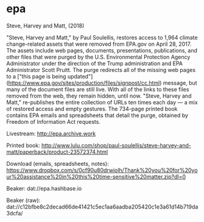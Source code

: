 # epa
Steve, Harvey and Matt, (2018)

"Steve, Harvey and Matt," by Paul Soulellis, restores access to 1,964 climate change-related assets that were removed from EPA.gov on April 28, 2017. The assets include web pages, documents, presentations, publications, and other files that were purged by the U.S. Environmental Protection Agency Administrator under the direction of the Trump administration and EPA Administrator Scott Pruitt. The purge redirects all of the missing web pages to a ["this page is being updated"] (https://www.epa.gov/sites/production/files/signpost/cc.html) message, but many of the document files are still live. With all of the links to these files removed from the web, they remain hidden, until now. "Steve, Harvey and Matt," re-publishes the entire collection of URLs ten times each day — a mix of restored access and empty gestures. The 734-page printed book contains EPA emails and spreadsheets that detail the purge, obtained by Freedom of Information Act requests.

Livestream: http://epa.archive.work

Printed book: http://www.lulu.com/shop/paul-soulellis/steve-harvey-and-matt/paperback/product-23572374.html

Download (emails, spreadsheets, notes): https://www.dropbox.com/s/0cf90u80drwiolh/Thank%20you%20for%20your%20assistance%20in%20this%20time-sensitive%20matter.zip?dl=0  

Beaker: dat://epa.hashbase.io

Beaker (raw): dat://c12bfbe8c2decad66de41421c5ec1aa6aadba205420c1e3a61d14b719da3dcfa/
